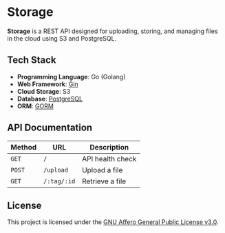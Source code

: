 # Storage

**Storage** is a REST API designed for uploading, storing, and managing files in the cloud using S3 and PostgreSQL.

## Tech Stack

- **Programming Language**: Go (Golang)
- **Web Framework**: [Gin](https://gin-gonic.com/)
- **Cloud Storage**: S3
- **Database**: [PostgreSQL](https://www.postgresql.org/)
- **ORM**: [GORM](https://gorm.io/)

## API Documentation

| Method     | URL               | Description            |
|------------|-------------------|------------------------|
| `GET`      | `/`               | API health check       |
| `POST`     | `/upload`         | Upload a file          |
| `GET`      | `/:tag/:id`       | Retrieve a file        |

## License

This project is licensed under the [GNU Affero General Public License v3.0](https://github.com/teacoder-team/storage/blob/master/LICENSE).
